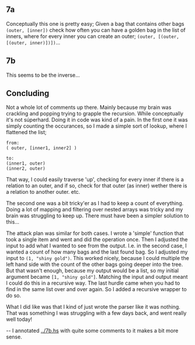 ## 7a
Conceptually this one is pretty easy;
Given a bag that contains other bags `(outer, [inner])` check how often you can have a golden bag in the list of inners, where for every inner you can create an outer;
`(outer, [(outer, [(outer, inner)])])`... 

## 7b
This seems to be the inverse...

## Concluding
Not a whole lot of comments up there. Mainly because my brain was crackling and popping trying to grapple the recursion. While conceptually it's not súperhard. Doing it in code was kind of a pain.
In the first one it was simply counting the occurances, so I made a simple sort of lookup, where I flattened the list;
```
from:
( outer, [inner1, inner2] )

to:
(inner1, outer)
(inner2, outer)
```
That way, I could easily traverse 'up', checking for every inner if there is a relation to an outer, and if so, check for that outer (as inner) wether there is a relation to another outer. etc.

The second one was a bit tricky'er as I had to keep a count of everything. Doing a lot of mapping and filtering over nested arrays was tricky and my brain was struggling to keep up. There must have been a simpler solution to this...

The attack plan was similar for both cases. I wrote a 'simple' function that took a single item and went and did the operation once. Then I adjusted the input to add what I wanted to see from the output. I.e. in the second case, I wanted a count of how many bags and the last found bag. So I adjusted my input to `(1, "shiny gold")`. This worked nicely, because I could multiple the left hand side with the count of the other bags going deeper into the tree. But that wasn't enough, because my output would be a list, so my initial argument became `[1, "shiny gold"]`. Matching the input and output meant I could do this in a recursive way. The last hurdle came when you had to find in the same list over and over again. So I added a recursive wrapper to do so.

What I did like was that I kind of just wrote the parser like it was nothing. That was something I was struggling with a few days back, and went really well today!

-- I annotated [../7b.hs](7b) with quite some comments to it makes a bit more sense. 

